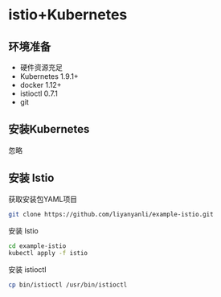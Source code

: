 # istio+Kubernetes

## 环境准备
- 硬件资源充足
- Kubernetes 1.9.1+
- docker 1.12+
- istioctl 0.7.1
- git

## 安装Kubernetes
忽略

## 安装 Istio
 获取安装包YAML项目
 ``` bash
 git clone https://github.com/liyanyanli/example-istio.git
 ```
 安装 Istio
 ``` bash
 cd example-istio
 kubectl apply -f istio
 ```
 安装 istioctl
 ``` bash
 cp bin/istioctl /usr/bin/istioctl
 ```
 